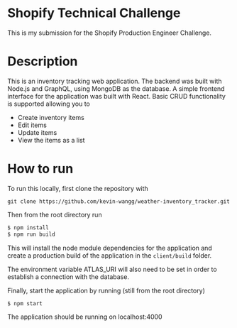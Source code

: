 # Shopify Technical Challenge

This is my submission for the Shopify Production Engineer Challenge.

# Description

This is an inventory tracking web application. The backend was built with Node.js and GraphQL, using MongoDB as the database. A simple frontend interface for the application was built with React. Basic CRUD functionality is supported allowing you to
- Create inventory items
- Edit items
- Update items
- View the items as a list

# How to run

To run this locally, first clone the repository with 

```git clone https://github.com/kevin-wangg/weather-inventory_tracker.git```

Then from the root directory run

```bash
$ npm install
$ npm run build
```

This will install the node module dependencies for the application and create a production build of the application in the `client/build` folder. 

The environment variable ATLAS_URI will also need to be set in order to establish a connection with the database.

Finally, start the application by running (still from the root directory)

```bash
$ npm start
```

The application should be running on localhost:4000